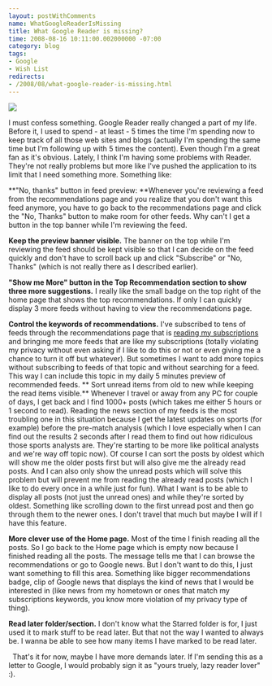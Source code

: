 ```yaml
---
layout: postWithComments
name: WhatGoogleReaderIsMissing
title: What Google Reader is missing?
time: 2008-08-16 10:11:00.002000000 -07:00
category: blog
tags:
- Google
- Wish List
redirects:
- /2008/08/what-google-reader-is-missing.html
---
```

<img class="imageOnRight" src="{{ site.blogImagesFolder }}{{ page.name }}/GoogleReaderLogo.jpg">

I must confess something. Google Reader really changed a part of my life. Before it, I used to spend - at least - 5 times the time I'm spending now to keep track of all those web sites and blogs (actually I'm spending the same time but I'm following up with 5 times the content). Even though I'm a great fan as it's obvious. Lately, I think I'm having some problems with Reader. They're not really problems but more like I've pushed the application to its limit that I need something more. Something like:

**&quot;No, thanks&quot; button in feed preview:
**Whenever you're reviewing a feed from the recommendations page and you realize that you don't want this feed anymore, you have to go back to the recommendations page and click the &quot;No, Thanks&quot; button to make room for other feeds. Why can't I get a button in the top banner while I'm reviewing the feed.

**Keep the preview banner visible.**
The banner on the top while I'm reviewing the feed should be kept visible so that I can decide on the feed quickly and don't have to scroll back up and click &quot;Subscribe&quot; or &quot;No, Thanks&quot; (which is not really there as I described earlier).

**&quot;Show me More&quot; button in the Top Recommendation section to show three more suggestions.**
I really like the small badge on the top right of the home page that shows the top recommendations. If only I can quickly display 3 more feeds without having to view the recommendations page.

**Control the keywords of recommendations.**
I've subscribed to tens of feeds through the recommendations page that is [reading my subscriptions](http://www.google.com/support/reader/bin/answer.py?hl=en&amp;answer=80468 "How do feed recommendations work?") and bringing me more feeds that are like my subscriptions (totally violating my privacy without even asking if I like to do this or not or even giving me a chance to turn it off but whatever). But sometimes I want to add more topics without subscribing to feeds of that topic and without searching for a feed. This way I can include this topic in my daily 5 minutes preview of recommended feeds.
**
Sort unread items from old to new while keeping the read items visible.**
Whenever I travel or away from any PC for couple of days, I get back and I find 1000+ posts (which takes me either 5 hours or 1 second to read). Reading the news section of my feeds is the most troubling one in this situation because I get the latest updates on sports (for example) before the pre-match analysis (which I love especially when I can find out the results 2 seconds after I read them to find out how ridiculous those sports analysts are. They're starting to be more like political analysts and we're way off topic now). Of course I can sort the posts by oldest which will show me the older posts first but will also give me the already read posts. And I can also only show the unread posts which will solve this problem but will prevent me from reading the already read posts (which I like to do every once in a while just for fun). What I want is to be able to display all posts (not just the unread ones) and while they're sorted by oldest. Something like scrolling down to the first unread post and then go through them to the newer ones. I don't travel that much but maybe I will if I have this feature.

**More clever use of the Home page.**
Most of the time I finish reading all the posts. So I go back to the Home page which is empty now because I finished reading all the posts. The message tells me that I can browse the recommendations or go to Google news. But I don't want to do this, I just want something to fill this area. Something like bigger recommendations badge, clip of Google news that displays the kind of news that I would be interested in (like news from my hometown or ones that match my subscriptions keywords, you know more violation of my privacy type of thing).

**Read later folder/section.**
I don't know what the Starred folder is for, I just used it to mark stuff to be read later. But that not the way I wanted to always be. I wanna be able to see how many items I have marked to be read later.

&#160; That's it for now, maybe I have more demands later. If I'm sending this as a letter to Google, I would probably sign it as &quot;yours truely, lazy reader lover&quot; :).   